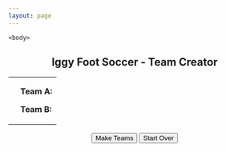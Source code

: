 ```yaml
---
layout: page
---
```



<html lang="en">
<head>

  <meta charset="utf-8">
  <meta name="viewport" content="width=device-width, initial-scale=1">
  <link rel="stylesheet" href="https://maxcdn.bootstrapcdn.com/bootstrap/3.4.1/css/bootstrap.min.css">
  <link href="https://fonts.googleapis.com/css?family=Montserrat" rel="stylesheet">
  <script src="https://ajax.googleapis.com/ajax/libs/jquery/3.4.1/jquery.min.js"></script>
  <script src="https://maxcdn.bootstrapcdn.com/bootstrap/3.4.1/js/bootstrap.min.js"></script>

</head>

	<body>
<center><h2>Iggy Foot Soccer - Team Creator</h2></center>

<!-- import data: var players -->
<script type="text/javascript" src="data.js"></script>

<!-- import script -->
<script type="text/javascript" src="myjs.js"></script>

<script type="text/javascript">
	startOver();
</script>

<table border=0 width="100%">
	<tr>
		<td>
<p id="playing">  </p>
</td>
<td>
<p id="output">  </p>
<p id="teama"> <b> Team A: </b> </p>
<p id="teamb"> <b> Team B: </b> </p>
</td> </tr>
</table>

	
<center>
<p> <button onclick="makeTeams()">Make Teams</button> 
	<button onclick="startOver()">Start Over</button> </p>
</center>



<!-- output table-->
<!--
<table width="100%" border="1" >
<tr>
	<td> <b>Goalies</b> </td>
	<td> <b>Defense</b> </td>
	<td> <b>Defense</b> </td>
	<td> <b>Defense</b> </td>
	<td> <b>Offense</b> </td>
	<td> <b>Offense</b> </td>
	<td> <b>Offense</b> </td>
	<td> <b>Unrated</b> </td>
</tr>

<tr valign="top">
	<td id="gk">  </td>
	<td id="d1">  </td>
	<td id="d2">  </td>
	<td id="d3">  </td>
	<td id="o1">  </td>
	<td id="o2">  </td>
	<td id="o3">  </td>
	<td id="ur">  </td>
</tr>

</table>
-->



</body>
</html>
